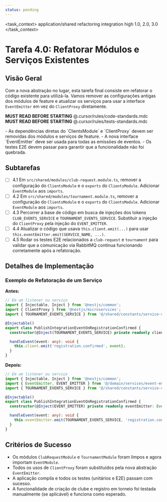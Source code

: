 ```yaml
---
status: pending
---
```


<task_context>
<domain>application/shared</domain>
<type>refactoring</type>
<scope>integration</scope>
<complexity>high</complexity>
<dependencies>1.0, 2.0, 3.0</dependencies>
</task_context>

# Tarefa 4.0: Refatorar Módulos e Serviços Existentes

## Visão Geral

Com a nova abstração no lugar, esta tarefa final consiste em refatorar o código existente para utilizá-la. Vamos remover as configurações antigas dos módulos de feature e atualizar os serviços para usar a interface `EventEmitter` em vez do `ClientProxy` diretamente.

<import>**MUST READ BEFORE STARTING** @.cursor/rules/code-standards.mdc</import>
<import>**MUST READ BEFORE STARTING** @.cursor/rules/tests-standards.mdc</import>

<requirements>
- As dependências diretas do `ClientsModule` e `ClientProxy` devem ser removidas dos módulos e serviços de feature.
- A nova interface `EventEmitter` deve ser usada para todas as emissões de eventos.
- Os testes E2E devem passar para garantir que a funcionalidade não foi quebrada.
</requirements>

## Subtarefas

- [ ] 4.1 Em `src/shared/modules/club-request.module.ts`, remover a configuração do `ClientsModule` e o `exports` do `ClientsModule`. Adicionar `EventModule` aos `imports`.
- [ ] 4.2 Em `src/shared/modules/tournament.module.ts`, remover a configuração do `ClientsModule` e o `exports` do `ClientsModule`. Adicionar `EventModule` aos `imports`.
- [ ] 4.3 Percorrer a base de código em busca de injeções dos tokens `CLUB_EVENTS_SERVICE` e `TOURNAMENT_EVENTS_SERVICE`. Substituir a injeção do `ClientProxy` pela injeção do `EVENT_EMITTER`.
- [ ] 4.4 Atualizar o código que usava `this.client.emit(...)` para usar `this.eventEmitter.emit(SERVICE_NAME, ...)`.
- [ ] 4.5 Rodar os testes E2E relacionados a `club-request` e `tournament` para validar que a comunicação via RabbitMQ continua funcionando corretamente após a refatoração.

## Detalhes de Implementação

### Exemplo de Refatoração de um Serviço

**Antes:**
```typescript
// Em um listener ou serviço
import { Injectable, Inject } from '@nestjs/common';
import { ClientProxy } from '@nestjs/microservices';
import { TOURNAMENT_EVENTS_SERVICE } from '@/shared/constants/service-constants';

@Injectable()
export class PublishIntegrationEventOnRegistrationConfirmed {
  constructor(@Inject(TOURNAMENT_EVENTS_SERVICE) private readonly client: ClientProxy) {}

  handleEvent(event: any): void {
    this.client.emit('registration.confirmed', event);
  }
}
```

**Depois:**
```typescript
// Em um listener ou serviço
import { Injectable, Inject } from '@nestjs/common';
import { EventEmitter, EVENT_EMITTER } from '@/domain/services/event-emitter.service';
import { TOURNAMENT_EVENTS_SERVICE } from '@/shared/constants/service-constants';

@Injectable()
export class PublishIntegrationEventOnRegistrationConfirmed {
  constructor(@Inject(EVENT_EMITTER) private readonly eventEmitter: EventEmitter) {}

  handleEvent(event: any): void {
    this.eventEmitter.emit(TOURNAMENT_EVENTS_SERVICE, 'registration.confirmed', event);
  }
}
```

## Critérios de Sucesso

- Os módulos `ClubRequestModule` e `TournamentModule` foram limpos e agora importam `EventModule`.
- Todos os usos de `ClientProxy` foram substituídos pela nova abstração `EventEmitter`.
- A aplicação compila e todos os testes (unitários e E2E) passam com sucesso.
- A funcionalidade de criação de clube e registro em torneio foi testada manualmente (se aplicável) e funciona como esperado.
